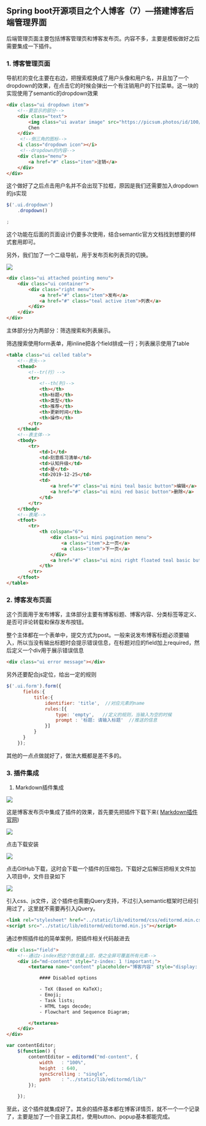 ## Spring boot开源项目之个人博客（7）—搭建博客后端管理界面

后端管理页面主要包括博客管理页和博客发布页。内容不多，主要是模板做好之后需要集成一下插件。

### 1. 博客管理页面

导航栏的变化主要在右边，把搜索框换成了用户头像和用户名，并且加了一个dropdown的效果，在点击它的时候会弹出一个有注销用户的下拉菜单。这一块的实现使用了semantic的dropdown效果

~~~html
<div class="ui dropdown item">
    <!--要显示的部分-->
    <div class="text">
        <img class="ui avatar image" src="https://picsum.photos/id/100/100/100">
        Chen
    </div>
     <!--倒三角的图标-->
    <i class="dropdown icon"></i>
     <!--dropdown的内容-->
    <div class="menu">
        <a href="#" class="item">注销</a>
    </div>
</div>
~~~

这个做好了之后点击用户名并不会出现下拉框，原因是我们还需要加入dropdown的js实现

~~~js
$('.ui.dropdown')
    .dropdown()

;
~~~

这个功能在后面的页面设计仍要多次使用，结合semantic官方文档找到想要的样式套用即可。

另外，我们加了一个二级导航，用于发布页和列表页的切换。

![](D:\note\target\Springboot博客开源项目笔记\一些截图\导航栏变化.png)

~~~html
<div class="ui attached pointing menu">
    <div class="ui container">
        <div class="right menu">
            <a href="#" class="item">发布</a>
            <a href="#" class="teal active item">列表</a>
        </div>
    </div>
</div>
~~~

主体部分分为两部分：筛选搜索和列表展示。

筛选搜索使用form表单，用inline把各个field排成一行；列表展示使用了table

~~~html
<table class="ui celled table">
    <!--表头-->
    <thead>
        <!--tr(行）-->
        <tr>
            <!--th(列)-->
            <th></th>
            <th>标题</th>
            <th>类型</th>
            <th>推荐</th>
            <th>更新时间</th>
            <th>操作</th>
        </tr>
    </thead>
    <!--表主体-->
    <tbody>
        <tr>
            <td>1</td>
            <td>刻意练习清单</td>
            <td>认知升级</td>
            <td>是</td>
            <td>2019-12-25</td>
            <td>
                <a href="#" class="ui mini teal basic button">编辑</a>
                <a href="#" class="ui mini red basic button">删除</a>
            </td>
        </tr>
    </tbody>
    <!--表尾-->
    <tfoot>
        <tr>
            <th colspan="6">
                <div class="ui mini pagination menu">
                    <a class="item">上一页</a>
                    <a class="item">下一页</a>
                </div>
                <a href="#" class="ui mini right floated teal basic button">新增</a>
            </th>
        </tr>
    </tfoot>
</table>
~~~

### 2. 博客发布页面

这个页面用于发布博客，主体部分主要有博客标题、博客内容、分类标签等定义、是否可评论转载和保存发布按钮。

整个主体都在一个表单中，提交方式为post。一般来说发布博客标题必须要输入，所以当没有输出标题时会提示错误信息，在标题对应的field加上required，然后定义一个div用于展示错误信息

~~~html
<div class="ui error message"></div>
~~~

另外还要配合js定位，给出一定的规则

~~~js
$('.ui.form').form({
      fields:{
          title:{
              identifier: 'title',  //对应元素的name
              rules:[{
                  type: 'empty',   //定义的规则，当输入为空的时候
                  prompt : '标题: 请输入标题'  //推送的信息
              }]
          }
      }
    });
~~~

其他的一点点做就好了，做法大概都是差不多的。

### 3. 插件集成

1. Markdown插件集成

![](D:\note\target\Springboot博客开源项目笔记\一些截图\前端\Markdown插件.png)

这是博客发布页中集成了插件的效果，首先要先把插件下载下来( [Markdown插件官网](https://pandao.github.io/editor.md/ ))

![](D:\note\target\Springboot博客开源项目笔记\一些截图\前端\Markdown插件下载1.png)

点击下载安装

![](D:\note\target\Springboot博客开源项目笔记\一些截图\前端\Markdown插件下载2.png)

点击GitHub下载，这时会下载一个插件的压缩包，下载好之后解压把相关文件加入项目中，文件目录如下

![](D:\note\target\Springboot博客开源项目笔记\一些截图\前端\Markdown插件结构.png)

引入css、js文件，这个插件也需要jQuery支持，不过引入semantic框架时已经引用过了，这里就不需要再引入jQuery。

~~~html
<link rel="stylesheet" href="../static/lib/editormd/css/editormd.min.css">
<script src="../static/lib/editormd/editormd.min.js"></script>
~~~

通过参照插件给的简单案例，把插件相关代码敲进去

~~~html
<div class="field">
    <!--通过z-index把这个放在最上层，使之全屏可覆盖所有元素-->
    <div id="md-content" style="z-index: 1 !important;">
        <textarea name="content" placeholder="博客内容" style="display: none">[TOC]

            #### Disabled options

            - TeX (Based on KaTeX);
            - Emoji;
            - Task lists;
            - HTML tags decode;
            - Flowchart and Sequence Diagram;

        </textarea>
    </div>
</div>
~~~

~~~js
var contentEditor;
    $(function() {
        contentEditor = editormd("md-content", {
            width   : "100%",
            height  : 640,
            syncScrolling : "single",
            path    : "../static/lib/editormd/lib/"
        });

    });
~~~

至此，这个插件就集成好了。其余的插件基本都在博客详情页，就不一个一个记录了，主要是加了一个目录工具栏，使用button、popup基本都能完成。